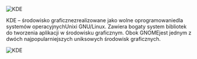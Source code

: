 ![KDE](1_03_02_KDE2.png)

KDE – środowisko graficznezrealizowane jako wolne oprogramowaniedla systemów operacyjnychUnixi GNU/Linux. Zawiera bogaty system bibliotek do tworzenia aplikacji w środowisku graficznym. Obok GNOMEjest jednym z dwóch najpopularniejszych uniksowych środowisk graficznych.

![KDE](1_03_02_KDE.png)